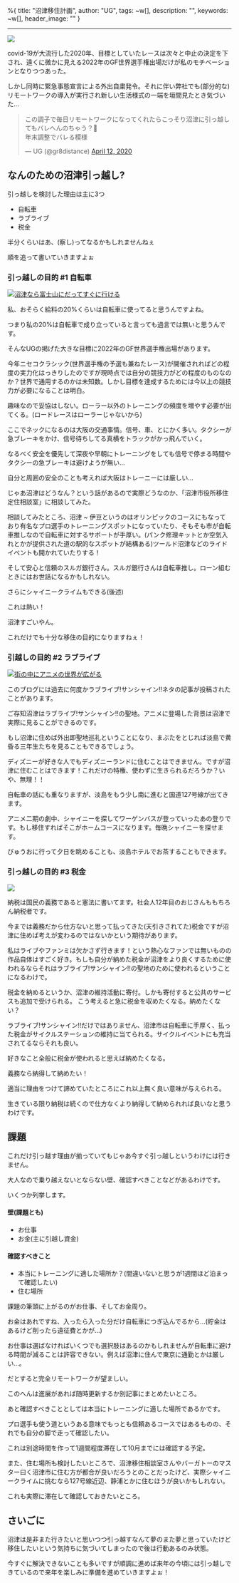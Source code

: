 %{
  title: "沼津移住計画",
  author: "UG",
  tags: ~w[],
  description: "",
  keywords: ~w[],
  header_image: ""
}

---
[![](https://1.bp.blogspot.com/-oIOmzTvGM_A/XzAWXmrdf_I/AAAAAAAAMT0/n6EZOpK2BMcECRXz0EylggO44pPbaF2IQCPcBGAsYHg/s640/IMG_20200627_174917_862.jpg)](https://1.bp.blogspot.com/-oIOmzTvGM_A/XzAWXmrdf_I/AAAAAAAAMT0/n6EZOpK2BMcECRXz0EylggO44pPbaF2IQCPcBGAsYHg/s1440/IMG_20200627_174917_862.jpg)

covid-19が大流行した2020年、目標としていたレースは次々と中止の決定を下され、遠くに微かに見える2022年のGF世界選手権出場だけが私のモチベーションとなりつつあった。

しかし同時に緊急事態宣言による外出自粛発令。それに伴い弊社でも(部分的な)リモートワークの導入が実行され新しい生活様式の一端を垣間見たとき気づいた...

 

> この調子で毎日リモートワークになってくれたらこっそり沼津に引っ越してもバレへんのちゃう？🤔  
> 年末調整でバレる模様
> 
> — UG (@gr8distance) [April 12, 2020](https://twitter.com/gr8distance/status/1249319886662152193?ref_src=twsrc%5Etfw)

 <script async="" charset="utf-8" src="https://platform.twitter.com/widgets.js"></script>
  

## なんのための沼津引っ越し?

引っ越しを検討した理由は主に3つ

- 自転車
- ラブライブ
- 税金

半分くらいはあ、(察し)ってなるかもしれませんねぇ

順を追って書いていきますよぉ

  

  

### 引っ越しの目的 #1 自転車

[![沼津なら富士山にだってすぐに行ける](https://1.bp.blogspot.com/-S9Uff7o8MnA/XzAXmIbgZoI/AAAAAAAAMUE/rZhsOk8f6iMMO-oK-3xxpVBhcl4YQrpvwCNcBGAsYHQ/w640-h480/IMG_20200615_092813.jpg "沼津なら富士山にだってすぐに行ける")](https://1.bp.blogspot.com/-S9Uff7o8MnA/XzAXmIbgZoI/AAAAAAAAMUE/rZhsOk8f6iMMO-oK-3xxpVBhcl4YQrpvwCNcBGAsYHQ/s2048/IMG_20200615_092813.jpg)

  

  

私、おそらく給料の20%くらいは自転車に使ってると思うんですよね。

  

つまり私の20%は自転車で成り立っていると言っても過言では無いと思うんです。

そんなUGの掲げた大きな目標に2022年のGF世界選手権出場があります。

今年ニセコクラシック(世界選手権の予選も兼ねたレース)が開催されればどの程度の実力化はっきりしたのですが現時点では自分の競技力がどの程度のものなのか？世界で通用するのかは未知数。しかし目標を達成するためには今以上の競技力が必要になることは明白。

  

趣味なので妥協はしない。ローラー以外のトレーニングの頻度を増やす必要が出てくる。(ロードレースはローラーじゃないから)

  

ここでネックになるのは大阪の交通事情。信号、車、とにかく多い。タクシーが急ブレーキをかけ、信号待ちしてる真横をトラックがかっ飛んでいく。

なるべく安全を優先して深夜や早朝にトレーニングをしても信号で停まる時間やタクシーの急ブレーキは避けようが無い...

自分と周囲の安全のことも考えれば大阪はトレーニーには厳しい...

  

じゃあ沼津はどうなん？という話があるので実際どうなのか、「沼津市役所移住定住相談室」に相談してみた。

相談してみたところ、沼津 ~ 伊豆というのはオリンピックのコースにもなっており有名なプロ選手のトレーニングスポットになっていたり、そもそも市が自転車推しなので自転車に対するサポートが手厚い。(パンク修理キットとか空気入れとかが提供された道の駅的なスポットが結構ある)ツールド沼津などのライドイベントも開かれていたりする！

そして安心と信頼のスルガ銀行さん。スルガ銀行さんは自転車推し。ローン組むときにはお世話になるかもしれない。

さらにシャイニークライムもできる(後述)

  

これは熱い！

沼津すごいやん。

これだけでも十分な移住の目的になりますねぇ！

  

  

### 引越しの目的 #2 ラブライブ

[![街の中にアニメの世界が広がる](https://1.bp.blogspot.com/-ownSVg_i3r4/XzAX753R1fI/AAAAAAAAMUM/rf27c7FDWuoOACGLrBh2ISO-32Mdt0QFgCNcBGAsYHQ/w640-h480/IMG_20200613_132145.jpg)](https://1.bp.blogspot.com/-ownSVg_i3r4/XzAX753R1fI/AAAAAAAAMUM/rf27c7FDWuoOACGLrBh2ISO-32Mdt0QFgCNcBGAsYHQ/s2048/IMG_20200613_132145.jpg)

  

このブログには過去に何度かラブライブ!サンシャイン!!ネタの記事が投稿されたことがあります。

ご存知沼津はラブライブ!サンシャイン!!の聖地。アニメに登場した背景は沼津で実際に見ることができるのです。

  

もし沼津に住めば外出即聖地巡礼ということになり、まぶたをとじれば淡島で黄昏る三年生たちを見ることもできるでしょう。

ディズニーが好きな人でもディズニーランドに住むことはできません。ですが沼津に住むことはできます！これだけの特権、使わずに生きられるだろうか？いや、無理！！

  

自転車の話にも重なりますが、淡島をもう少し南に進むと国道127号線が出てきます。

アニメ二期の劇中、シャイニーを探してワーゲンバスが登っていったあの登りです。もし移住すればそこがホームコースになります。毎晩シャイニーを探せます。

  

びゅうおに行って夕日を眺めることも、淡島ホテルでお茶することもできます。

  

  

### 引っ越しの目的 #3 税金

[![](https://1.bp.blogspot.com/-l7FkLPHF0NM/XzAYebWUYsI/AAAAAAAAMUU/16Hrc5tSZ3clp60O1IvJVv8l1enNds0pACNcBGAsYHQ/s640/IMG_20200613_160737.jpg)](https://1.bp.blogspot.com/-l7FkLPHF0NM/XzAYebWUYsI/AAAAAAAAMUU/16Hrc5tSZ3clp60O1IvJVv8l1enNds0pACNcBGAsYHQ/s2048/IMG_20200613_160737.jpg)

  

納税は国民の義務であると憲法に書いてます。社会人12年目のおじさんももちろん納税者です。

今までは義務だから仕方ないと思って払ってきた(天引きされてた)税金ですが沼津に住めば考えが変わるのではないかという期待があります。

  

私はライブやファンミは欠かさず行きます！という熱心なファンでは無いものの作品自体はすごく好き。もしも自分が納めた税金が沼津をより良くするために使われるならそれはラブライブ!サンシャイン!!の聖地のために使われるということになるわけで。

税金を納めるというか、沼津の維持活動に寄付。しかも寄付すると公共のサービスも追加で受けられる。 こう考えると急に税金を収めたくなる。納めたくない？

  

ラブライブ!サンシャイン!!だけではありません、沼津市は自転車に手厚く、払った税金がサイクルステーションの維持に当てられる。サイクルイベントにも充当されてるならそれも良い。

  

好きなこと全般に税金が使われると思えば納めたくなる。

義務なら納得して納めたい！

適当に理由をつけて諦めていたところにこれ以上無く良い意味が与えられる。

  

生きている限り納税は続くので仕方なくより納得して納められれば良いなと思うわけです。

  

  

## 課題

これだけ引っ越す理由が揃っていてもじゃあ今すぐ引っ越しというわけには行きません。

大人なので乗り越えないとならない壁、確認すべきことなどがあるわけです。

いくつか列挙します。

  

#### 壁(課題とも)

- お仕事
- お金(主に引越し資金)

#### 確認すべきこと

- 本当にトレーニングに適した場所か？(間違いないと思うが1週間ほど泊まって確認したい)
- 住む場所

  

課題の筆頭に上がるのがお仕事、そしてお金周り。

お金はあれですね、入ったら入った分だけ自転車につぎ込んでるから...(貯金はあるけど削ったら遠征費とかが...)

  

お仕事は選ばなければいくつでも選択肢はあるのかもしれませんが自転車に避ける時間が減ることは許容できない。例えば沼津に住んで東京に通勤とかは厳しい...。

だとすると完全リモートワークが望ましい。

このへんは進展があれば随時更新するか別記事にまとめたいところ。

  

あと確認すべきこととしては本当にトレーニングに適した場所であるかです。

プロ選手も使う道というある意味でもっとも信頼あるコースではあるものの、それでも自分の脚で走って確認したい。

これは別途時間を作って1週間程度滞在して10月までには確認する予定。

  

また、住む場所も検討したいところで、沼津移住相談室さんやバーガトーのマスター曰く沼津市に住む方が都合が良いだろうとのことだったけど、実際シャイニークライムに挑むなら127号線近辺、静浦とかに住むほうが良いかもしれない。

これも実際に滞在して確認しておきたいところ。

  

## さいごに

沼津は是非また行きたいと思いつつ引っ越すなんて夢のまた夢と思っていたけど移住したいという気持ちに気づいてしまったので後は行動あるのみ状態。

  

今すぐに解決できないことも多いですが順調に進めば来年の今頃には引っ越しできているので来年を楽しみに準備を進めていきますよぉ！

  


